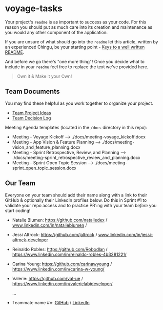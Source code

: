 # voyage-tasks

Your project's `readme` is as important to success as your code. For
this reason you should put as much care into its creation and maintenance
as you would any other component of the application.

If you are unsure of what should go into the `readme` let this article,
written by an experienced Chingu, be your starting point -
[Keys to a well written README](https://tinyurl.com/yk3wubft).

And before we go there's "one more thing"! Once you decide what to include
in your `readme` feel free to replace the text we've provided here.

> Own it & Make it your Own!

## Team Documents

You may find these helpful as you work together to organize your project.

- [Team Project Ideas](./docs/team_project_ideas.md)
- [Team Decision Log](./docs/team_decision_log.md)

Meeting Agenda templates (located in the `/docs` directory in this repo):

- Meeting - Voyage Kickoff --> ./docs/meeting-voyage_kickoff.docx
- Meeting - App Vision & Feature Planning --> ./docs/meeting-vision_and_feature_planning.docx
- Meeting - Sprint Retrospective, Review, and Planning --> ./docs/meeting-sprint_retrospective_review_and_planning.docx
- Meeting - Sprint Open Topic Session --> ./docs/meeting-sprint_open_topic_session.docx

## Our Team

Everyone on your team should add their name along with a link to their GitHub
& optionally their LinkedIn profiles below. Do this in Sprint #1 to validate
your repo access and to practice PR'ing with your team _before_ you start
coding!

- Natalie Blumen: https://github.com/nataliedex / www.linkedin.com/in/natalieblumen / 
- Jessi Altrock: https://github.com/jaltrock / www.linkedin.com/in/jessi-altrock-developer
- Reinaldo Robles: https://github.com/Robodlan / https://www.linkedin.com/in/reinaldo-robles-4b3281221/
- Carina Young: https://github.com/carinawyoung / https://www.linkedin.com/in/carina-w-young/
- Valerie: https://github.com/val-ue / https://www.linkedin.com/in/valerielabideveloper/

  ...

- Teammate name #n: [GitHub](https://github.com/ghaccountname) / [LinkedIn](https://linkedin.com/in/liaccountname)

